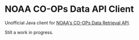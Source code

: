 # NOAA CO-OPs Data API Client
Unofficial Java client for [NOAA's CO-OPs Data Retrieval API](https://api.tidesandcurrents.noaa.gov/api/prod/).

Still a work in progress.
